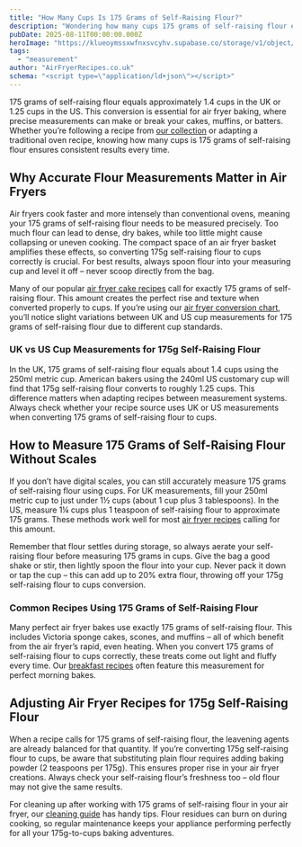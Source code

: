 ```yaml
---
title: "How Many Cups Is 175 Grams of Self-Raising Flour?"
description: "Wondering how many cups 175 grams of self-raising flour equals? Get the precise UK and US cup conversions for perfect air fryer baking every time."
pubDate: 2025-08-11T00:00:00.000Z
heroImage: "https://klueoymssxwfnxsvcyhv.supabase.co/storage/v1/object/public/md/how-many-cups-is-175-grams-of-self-raising-flour-c73880c4.png"
tags:
  - "measurement"
author: "AirFryerRecipes.co.uk"
schema: "<script type=\"application/ld+json\"></script>"
---
```


<p>175 grams of self-raising flour equals approximately 1.4 cups in the UK or 1.25 cups in the US. This conversion is essential for air fryer baking, where precise measurements can make or break your cakes, muffins, or batters. Whether you’re following a recipe from <a href=https://www.airfryerrecipe.co.uk/recipes>our collection</a> or adapting a traditional oven recipe, knowing how many cups is 175 grams of self-raising flour ensures consistent results every time.</p>

<h2>Why Accurate Flour Measurements Matter in Air Fryers</h2>
<p>Air fryers cook faster and more intensely than conventional ovens, meaning your 175 grams of self-raising flour needs to be measured precisely. Too much flour can lead to dense, dry bakes, while too little might cause collapsing or uneven cooking. The compact space of an air fryer basket amplifies these effects, so converting 175g self-raising flour to cups correctly is crucial. For best results, always spoon flour into your measuring cup and level it off – never scoop directly from the bag.</p>
<p>Many of our popular <a href=https://www.airfryerrecipe.co.uk/recipe-category/Cakes>air fryer cake recipes</a> call for exactly 175 grams of self-raising flour. This amount creates the perfect rise and texture when converted properly to cups. If you’re using our <a href=https://www.airfryerrecipe.co.uk/air-fryer-conversion-chart>air fryer conversion chart</a>, you’ll notice slight variations between UK and US cup measurements for 175 grams of self-raising flour due to different cup standards.</p>

<h3>UK vs US Cup Measurements for 175g Self-Raising Flour</h3>
<p>In the UK, 175 grams of self-raising flour equals about 1.4 cups using the 250ml metric cup. American bakers using the 240ml US customary cup will find that 175g self-raising flour converts to roughly 1.25 cups. This difference matters when adapting recipes between measurement systems. Always check whether your recipe source uses UK or US measurements when converting 175 grams of self-raising flour to cups.</p>

<h2>How to Measure 175 Grams of Self-Raising Flour Without Scales</h2>
<p>If you don’t have digital scales, you can still accurately measure 175 grams of self-raising flour using cups. For UK measurements, fill your 250ml metric cup to just under 1½ cups (about 1 cup plus 3 tablespoons). In the US, measure 1¼ cups plus 1 teaspoon of self-raising flour to approximate 175 grams. These methods work well for most <a href=https://www.airfryerrecipe.co.uk>air fryer recipes</a> calling for this amount.</p>
<p>Remember that flour settles during storage, so always aerate your self-raising flour before measuring 175 grams in cups. Give the bag a good shake or stir, then lightly spoon the flour into your cup. Never pack it down or tap the cup – this can add up to 20% extra flour, throwing off your 175g self-raising flour to cups conversion.</p>

<h3>Common Recipes Using 175 Grams of Self-Raising Flour</h3>
<p>Many perfect air fryer bakes use exactly 175 grams of self-raising flour. This includes Victoria sponge cakes, scones, and muffins – all of which benefit from the air fryer’s rapid, even heating. When you convert 175 grams of self-raising flour to cups correctly, these treats come out light and fluffy every time. Our <a href=https://www.airfryerrecipe.co.uk/recipe-category/Breakfast>breakfast recipes</a> often feature this measurement for perfect morning bakes.</p>

<h2>Adjusting Air Fryer Recipes for 175g Self-Raising Flour</h2>
<p>When a recipe calls for 175 grams of self-raising flour, the leavening agents are already balanced for that quantity. If you’re converting 175g self-raising flour to cups, be aware that substituting plain flour requires adding baking powder (2 teaspoons per 175g). This ensures proper rise in your air fryer creations. Always check your self-raising flour’s freshness too – old flour may not give the same results.</p>
<p>For cleaning up after working with 175 grams of self-raising flour in your air fryer, our <a href=https://www.airfryerrecipe.co.uk/air-fryer-cleaner>cleaning guide</a> has handy tips. Flour residues can burn on during cooking, so regular maintenance keeps your appliance performing perfectly for all your 175g-to-cups baking adventures.</p>